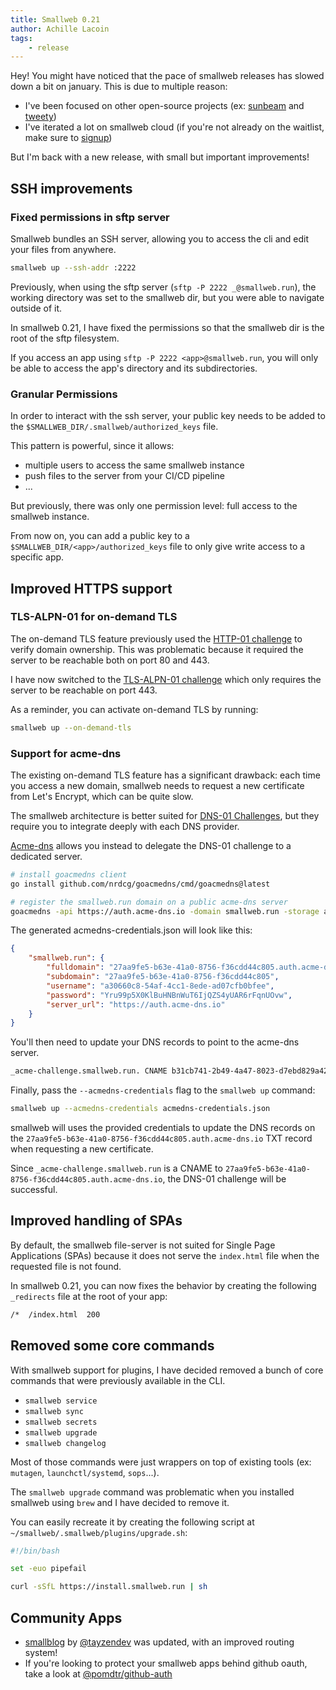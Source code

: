 ```yaml
---
title: Smallweb 0.21
author: Achille Lacoin
tags:
    - release
---
```


Hey! You might have noticed that the pace of smallweb releases has slowed down a bit on january. This is due to multiple reason:

- I've been focused on other open-source projects (ex: [sunbeam](https://sunbeam.pomdtr.me) and [tweety](https://github.com/pomdtr/tweety))
- I've iterated a lot on smallweb cloud (if you're not already on the waitlist, make sure to [signup](https://cloud.smallweb.run))

But I'm back with a new release, with small but important improvements!

<!-- more -->

## SSH improvements

### Fixed permissions in sftp server

Smallweb bundles an SSH server, allowing you to access the cli and edit your files from anywhere.

```sh
smallweb up --ssh-addr :2222
```

Previously, when using the sftp server (`sftp -P 2222 _@smallweb.run`), the working directory was set to the smallweb dir, but you were able to navigate outside of it.

In smallweb 0.21, I have fixed the permissions so that the smallweb dir is the root of the sftp filesystem.

If you access an app using `sftp -P 2222 <app>@smallweb.run`, you will only be able to access the app's directory and its subdirectories.

### Granular Permissions

In order to interact with the ssh server, your public key needs to be added to the `$SMALLWEB_DIR/.smallweb/authorized_keys` file.

This pattern is powerful, since it allows:

- multiple users to access the same smallweb instance
- push files to the server from your CI/CD pipeline
- ...

But previously, there was only one permission level: full access to the smallweb instance.

From now on, you can add a public key to a `$SMALLWEB_DIR/<app>/authorized_keys` file to only give write access to a specific app.

## Improved HTTPS support

### TLS-ALPN-01 for on-demand TLS

The on-demand TLS feature previously used the [HTTP-01 challenge](https://github.com/caddyserver/certmagic?tab=readme-ov-file#http-challenge) to verify domain ownership. This was problematic because it required the server to be reachable both on port 80 and 443.

I have now switched to the [TLS-ALPN-01 challenge](https://github.com/caddyserver/certmagic?tab=readme-ov-file#tls-alpn-challenge) which only requires the server to be reachable on port 443.

As a reminder, you can activate on-demand TLS by running:

```bash
smallweb up --on-demand-tls
```

### Support for acme-dns

The existing on-demand TLS feature has a significant drawback: each time you access a new domain, smallweb needs to request a new certificate from Let's Encrypt, which can be quite slow.

The smallweb architecture is better suited for [DNS-01 Challenges](https://github.com/caddyserver/certmagic?tab=readme-ov-file#dns-challenge), but they require you to integrate deeply with each DNS provider.

[Acme-dns](https://github.com/joohoi/acme-dns) allows you instead to delegate the DNS-01 challenge to a dedicated server.

```sh
# install goacmedns client
go install github.com/nrdcg/goacmedns/cmd/goacmedns@latest

# register the smallweb.run domain on a public acme-dns server
goacmedns -api https://auth.acme-dns.io -domain smallweb.run -storage acmedns-credentials.json
```

The generated acmedns-credentials.json will look like this:

```json
{
    "smallweb.run": {
        "fulldomain": "27aa9fe5-b63e-41a0-8756-f36cdd44c805.auth.acme-dns.io",
        "subdomain": "27aa9fe5-b63e-41a0-8756-f36cdd44c805",
        "username": "a30660c8-54af-4cc1-8ede-ad07cfb0bfee",
        "password": "Yru99p5X0KlBuHNBnWuT6IjQZS4yUAR6rFqnUOvw",
        "server_url": "https://auth.acme-dns.io"
    }
}
```

You'll then need to update your DNS records to point to the acme-dns server.

```sh
_acme-challenge.smallweb.run. CNAME b31cb741-2b49-4a47-8023-d7ebd829a425.auth.acme-dns.io.
```

Finally, pass the `--acmedns-credentials` flag to the `smallweb up` command:

```sh
smallweb up --acmedns-credentials acmedns-credentials.json
```

smallweb will uses the provided credentials to update the DNS records on the `27aa9fe5-b63e-41a0-8756-f36cdd44c805.auth.acme-dns.io` TXT record when requesting a new certificate. 

Since `_acme-challenge.smallweb.run` is a CNAME to `27aa9fe5-b63e-41a0-8756-f36cdd44c805.auth.acme-dns.io`, the DNS-01 challenge will be successful.

## Improved handling of SPAs

By default, the smallweb file-server is not suited for Single Page Applications (SPAs) because it does not serve the `index.html` file when the requested file is not found.

In smallweb 0.21, you can now fixes the behavior by creating the following `_redirects` file at the root of your app:

```sh
/*  /index.html  200
```

## Removed some core commands

With smallweb support for plugins, I have decided removed a bunch of core commands that were previously available in the CLI.

- `smallweb service`
- `smallweb sync`
- `smallweb secrets`
- `smallweb upgrade`
- `smallweb changelog`

Most of those commands were just wrappers on top of existing tools (ex: `mutagen`, `launchctl/systemd`, `sops`...).

The `smallweb upgrade` command was problematic when you installed smallweb using `brew` and I have decided to remove it.

You can easily recreate it by creating the following script at `~/smallweb/.smallweb/plugins/upgrade.sh`:

```bash
#!/bin/bash

set -euo pipefail

curl -sSfL https://install.smallweb.run | sh
```

## Community Apps

- [smallblog](https://github.com/tayzendev/smallblog) by [@tayzendev](https://github.com/tayzendev) was updated, with an improved routing system!
- If you're looking to protect your smallweb apps behind github oauth, take a look at [@pomdtr/github-auth](https://jsr.io/@pomdtr/github-auth)
